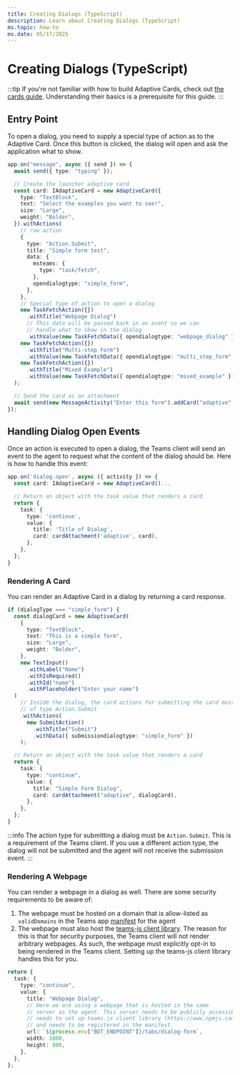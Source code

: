 ```yaml
---
title: Creating Dialogs (TypeScript)
description: Learn about Creating Dialogs (TypeScript)
ms.topic: how-to
ms.date: 05/17/2025
---
```

# Creating Dialogs (TypeScript)

:::tip
If you're not familiar with how to build Adaptive Cards, check out [the cards guide](../adaptive-cards). Understanding their basics is a prerequisite for this guide.
:::

## Entry Point

To open a dialog, you need to supply a special type of action as to the Adaptive Card. Once this button is clicked, the dialog will open and ask the application what to show.

```ts
app.on("message", async ({ send }) => {
  await send({ type: "typing" });

  // Create the launcher adaptive card
  const card: IAdaptiveCard = new AdaptiveCard({
    type: "TextBlock",
    text: "Select the examples you want to see!",
    size: "Large",
    weight: "Bolder",
  }).withActions(
    // raw action
    {
      type: "Action.Submit",
      title: "Simple form test",
      data: {
        msteams: {
          type: "task/fetch",
        },
        opendialogtype: "simple_form",
      },
    },
    // Special type of action to open a dialog
    new TaskFetchAction({})
      .withTitle("Webpage Dialog")
      // This data will be passed back in an event so we can
      // handle what to show in the dialog
      .withValue(new TaskFetchData({ opendialogtype: "webpage_dialog" })),
    new TaskFetchAction({})
      .withTitle("Multi-step Form")
      .withValue(new TaskFetchData({ opendialogtype: "multi_step_form" })),
    new TaskFetchAction({})
      .withTitle("Mixed Example")
      .withValue(new TaskFetchData({ opendialogtype: "mixed_example" }))
  );

  // Send the card as an attachment
  await send(new MessageActivity("Enter this form").addCard("adaptive", card));
});
```

## Handling Dialog Open Events

Once an action is executed to open a dialog, the Teams client will send an event to the agent to request what the content of the dialog should be. Here is how to handle this event:

```typescript
app.on('dialog.open', async ({ activity }) => {
  const card: IAdaptiveCard = new AdaptiveCard()...

  // Return an object with the task value that renders a card
  return {
    task: {
      type: 'continue',
      value: {
        title: 'Title of Dialog',
        card: cardAttachment('adaptive', card),
      },
    },
  };
}
```

### Rendering A Card

You can render an Adaptive Card in a dialog by returning a card response.

```ts
if (dialogType === "simple_form") {
  const dialogCard = new AdaptiveCard(
    {
      type: "TextBlock",
      text: "This is a simple form",
      size: "Large",
      weight: "Bolder",
    },
    new TextInput()
      .withLabel("Name")
      .withIsRequired()
      .withId("name")
      .withPlaceholder("Enter your name")
  )
    // Inside the dialog, the card actions for submitting the card must be
    // of type Action.Submit
    .withActions(
      new SubmitAction()
        .withTitle("Submit")
        .withData({ submissiondialogtype: "simple_form" })
    );

  // Return an object with the task value that renders a card
  return {
    task: {
      type: "continue",
      value: {
        title: "Simple Form Dialog",
        card: cardAttachment("adaptive", dialogCard),
      },
    },
  };
}
```

:::info
The action type for submitting a dialog must be `Action.Submit`. This is a requirement of the Teams client. If you use a different action type, the dialog will not be submitted and the agent will not receive the submission event.
:::

### Rendering A Webpage

You can render a webpage in a dialog as well. There are some security requirements to be aware of:

1. The webpage must be hosted on a domain that is allow-listed as `validDomains` in the Teams app [manifest](/teams/manifest) for the agent
2. The webpage must also host the [teams-js client library](https://www.npmjs.com/package/@microsoft/teams-js). The reason for this is that for security purposes, the Teams client will not render arbitrary webpages. As such, the webpage must explicitly opt-in to being rendered in the Teams client. Setting up the teams-js client library handles this for you.

```ts
return {
  task: {
    type: "continue",
    value: {
      title: "Webpage Dialog",
      // Here we are using a webpage that is hosted in the same
      // server as the agent. This server needs to be publicly accessible,
      // needs to set up teams.js client library (https://www.npmjs.com/package/@microsoft/teams-js)
      // and needs to be registered in the manifest.
      url: `${process.env["BOT_ENDPOINT"]}/tabs/dialog-form`,
      width: 1000,
      height: 800,
    },
  },
};
```
